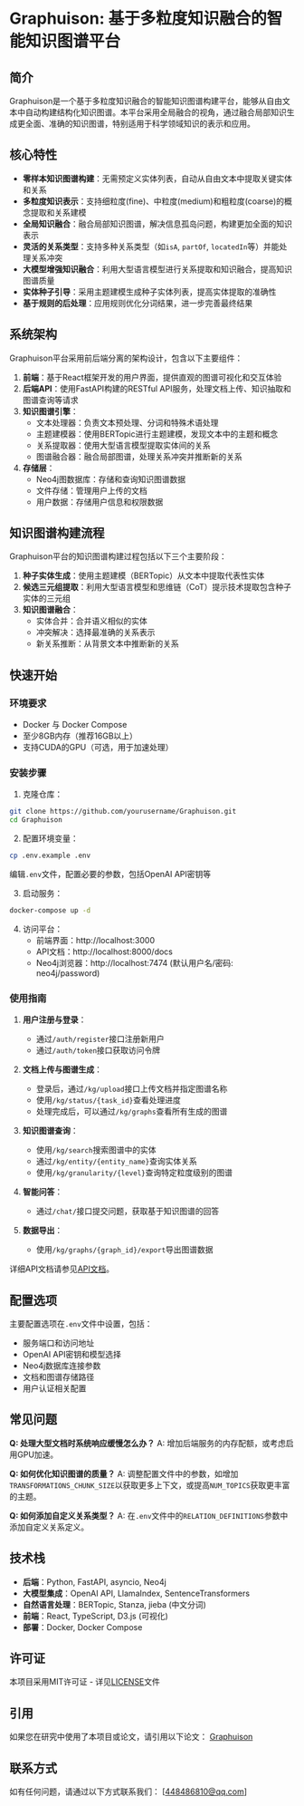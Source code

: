 # Graphuison: 基于多粒度知识融合的智能知识图谱平台

## 简介

Graphuison是一个基于多粒度知识融合的智能知识图谱构建平台，能够从自由文本中自动构建结构化知识图谱。本平台采用全局融合的视角，通过融合局部知识生成更全面、准确的知识图谱，特别适用于科学领域知识的表示和应用。

## 核心特性

- **零样本知识图谱构建**：无需预定义实体列表，自动从自由文本中提取关键实体和关系
- **多粒度知识表示**：支持细粒度(fine)、中粒度(medium)和粗粒度(coarse)的概念提取和关系建模
- **全局知识融合**：融合局部知识图谱，解决信息孤岛问题，构建更加全面的知识表示
- **灵活的关系类型**：支持多种关系类型（如`isA`, `partOf`, `locatedIn`等）并能处理关系冲突
- **大模型增强知识融合**：利用大型语言模型进行关系提取和知识融合，提高知识图谱质量
- **实体种子引导**：采用主题建模生成种子实体列表，提高实体提取的准确性
- **基于规则的后处理**：应用规则优化分词结果，进一步完善最终结果

## 系统架构

Graphuison平台采用前后端分离的架构设计，包含以下主要组件：

1. **前端**：基于React框架开发的用户界面，提供直观的图谱可视化和交互体验
2. **后端API**：使用FastAPI构建的RESTful API服务，处理文档上传、知识抽取和图谱查询等请求
3. **知识图谱引擎**：
   - 文本处理器：负责文本预处理、分词和特殊术语处理
   - 主题建模器：使用BERTopic进行主题建模，发现文本中的主题和概念
   - 关系提取器：使用大型语言模型提取实体间的关系
   - 图谱融合器：融合局部图谱，处理关系冲突并推断新的关系
4. **存储层**：
   - Neo4j图数据库：存储和查询知识图谱数据
   - 文件存储：管理用户上传的文档
   - 用户数据：存储用户信息和权限数据

## 知识图谱构建流程

Graphuison平台的知识图谱构建过程包括以下三个主要阶段：

1. **种子实体生成**：使用主题建模（BERTopic）从文本中提取代表性实体
2. **候选三元组提取**：利用大型语言模型和思维链（CoT）提示技术提取包含种子实体的三元组
3. **知识图谱融合**：
   - 实体合并：合并语义相似的实体
   - 冲突解决：选择最准确的关系表示
   - 新关系推断：从背景文本中推断新的关系

## 快速开始

### 环境要求

- Docker 与 Docker Compose
- 至少8GB内存（推荐16GB以上）
- 支持CUDA的GPU（可选，用于加速处理）

### 安装步骤

1. 克隆仓库：
```bash
git clone https://github.com/yourusername/Graphuison.git
cd Graphuison
```

2. 配置环境变量：
```bash
cp .env.example .env
```
编辑`.env`文件，配置必要的参数，包括OpenAI API密钥等

3. 启动服务：
```bash
docker-compose up -d
```

4. 访问平台：
   - 前端界面：http://localhost:3000
   - API文档：http://localhost:8000/docs
   - Neo4j浏览器：http://localhost:7474 (默认用户名/密码: neo4j/password)

### 使用指南

1. **用户注册与登录**：
   - 通过`/auth/register`接口注册新用户
   - 通过`/auth/token`接口获取访问令牌

2. **文档上传与图谱生成**：
   - 登录后，通过`/kg/upload`接口上传文档并指定图谱名称
   - 使用`/kg/status/{task_id}`查看处理进度
   - 处理完成后，可以通过`/kg/graphs`查看所有生成的图谱

3. **知识图谱查询**：
   - 使用`/kg/search`搜索图谱中的实体
   - 通过`/kg/entity/{entity_name}`查询实体关系
   - 使用`/kg/granularity/{level}`查询特定粒度级别的图谱

4. **智能问答**：
   - 通过`/chat/`接口提交问题，获取基于知识图谱的回答

5. **数据导出**：
   - 使用`/kg/graphs/{graph_id}/export`导出图谱数据

详细API文档请参见[API文档](./docs/API文档.md)。

## 配置选项

主要配置选项在`.env`文件中设置，包括：

- 服务端口和访问地址
- OpenAI API密钥和模型选择
- Neo4j数据库连接参数
- 文档和图谱存储路径
- 用户认证相关配置

## 常见问题

**Q: 处理大型文档时系统响应缓慢怎么办？**
A: 增加后端服务的内存配额，或考虑启用GPU加速。

**Q: 如何优化知识图谱的质量？**
A: 调整配置文件中的参数，如增加`TRANSFORMATIONS_CHUNK_SIZE`以获取更多上下文，或提高`NUM_TOPICS`获取更丰富的主题。

**Q: 如何添加自定义关系类型？**
A: 在`.env`文件中的`RELATION_DEFINITIONS`参数中添加自定义关系定义。

## 技术栈

- **后端**：Python, FastAPI, asyncio, Neo4j
- **大模型集成**：OpenAI API, LlamaIndex, SentenceTransformers
- **自然语言处理**：BERTopic, Stanza, jieba (中文分词)
- **前端**：React, TypeScript, D3.js (可视化)
- **部署**：Docker, Docker Compose

## 许可证

本项目采用MIT许可证 - 详见[LICENSE](LICENSE)文件

## 引用

如果您在研究中使用了本项目或论文，请引用以下论文：
[Graphuison](https://arxiv.org/abs/2407.10794)

## 联系方式

如有任何问题，请通过以下方式联系我们：
[448486810@qq.com]
